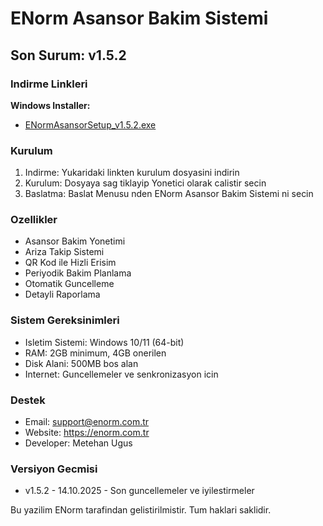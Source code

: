 ﻿# ENorm Asansor Bakim Sistemi

## Son Surum: v1.5.2

### Indirme Linkleri

**Windows Installer:**
- [ENormAsansorSetup_v1.5.2.exe](https://github.com/metehan-ugus/ENorm-Release/releases/latest/download/ENormAsansorSetup_v1.5.2.exe)

### Kurulum

1. Indirme: Yukaridaki linkten kurulum dosyasini indirin
2. Kurulum: Dosyaya sag tiklayip Yonetici olarak calistir secin
3. Baslatma: Baslat Menusu nden ENorm Asansor Bakim Sistemi ni secin

### Ozellikler

- Asansor Bakim Yonetimi
- Ariza Takip Sistemi
- QR Kod ile Hizli Erisim
- Periyodik Bakim Planlama
- Otomatik Guncelleme
- Detayli Raporlama

### Sistem Gereksinimleri

- Isletim Sistemi: Windows 10/11 (64-bit)
- RAM: 2GB minimum, 4GB onerilen
- Disk Alani: 500MB bos alan
- Internet: Guncellemeler ve senkronizasyon icin

### Destek

- Email: support@enorm.com.tr
- Website: https://enorm.com.tr
- Developer: Metehan Ugus

### Versiyon Gecmisi

- v1.5.2 - 14.10.2025 - Son guncellemeler ve iyilestirmeler

Bu yazilim ENorm tarafindan gelistirilmistir. Tum haklari saklidir.

